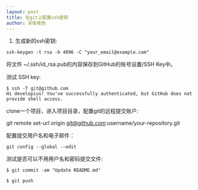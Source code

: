 ```yaml
---
layout: post
title: 在git上配置ssh密钥
author: 天街夜色
---
```


1. 生成新的ssh密钥:

`ssh-keygen -t rsa -b 4096 -C "your_email@example.com"`

将文件 ~/.ssh/id_rsa.pub的内容保存到GitHub的账号设置/SSH Key中。

测试 SSH key:

```
$ ssh -T git@github.com
Hi developius! You've successfully authenticated, but GitHub does not provide shell access.
```

clone一个项目，进入项目目录，配置git的远程提交账户:

git remote set-url origin git@github.com:username/your-repository.git

配置提交用户名和电子邮件：

`git config --global --edit`

测试是否可以不用用户名和密码提交文件:
```
$ git commit -am "Update README.md"

$ git push
```


